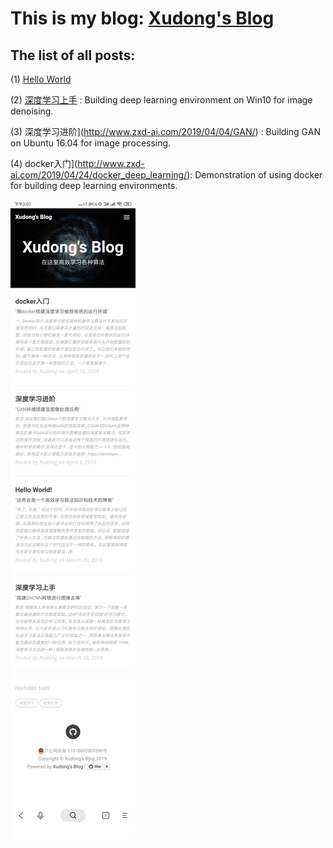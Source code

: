 # This is my blog: [Xudong's Blog](http://www.zxd-ai.com/)
## The list of all posts:

(1) [Hello World](http://www.zxd-ai.com/2019/03/20/hello/) 

(2) [深度学习上手](http://www.zxd-ai.com/2019/03/20/dncnn_matlab/) : Building deep learning  environment on Win10 for image denoising.

(3) 深度学习进阶](http://www.zxd-ai.com/2019/04/04/GAN/) : Building GAN on Ubuntu 16.04 for image processing.

(4) docker入门](http://www.zxd-ai.com/2019/04/24/docker_deep_learning/): Demonstration of using docker for building deep learning environments. 

![](/img/readme_bg.png)



